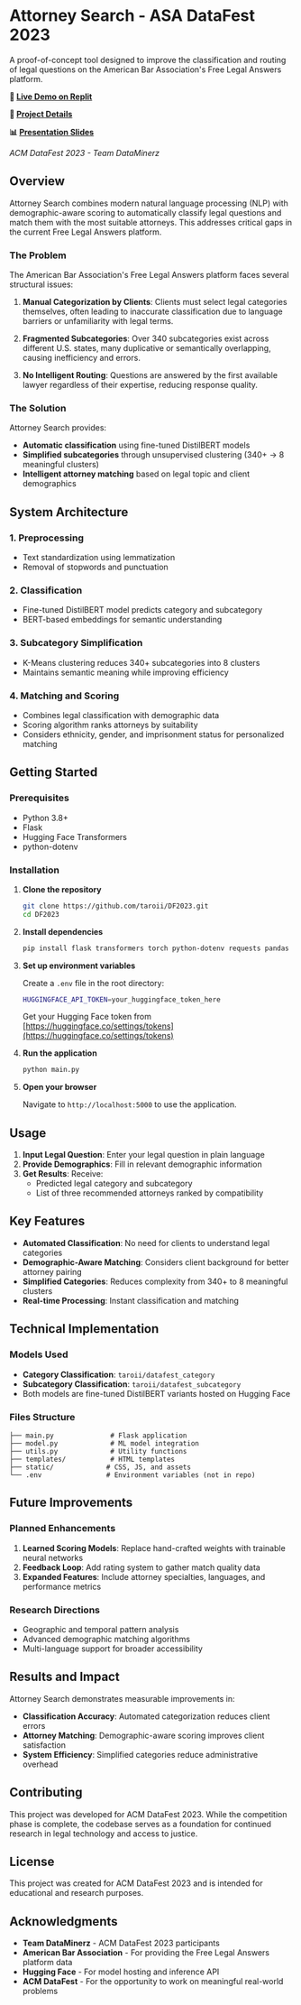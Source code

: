 # Attorney Search - ASA DataFest 2023 

A proof-of-concept tool designed to improve the classification and routing of legal questions on the American Bar Association's Free Legal Answers platform.

**🚀 [Live Demo on Replit](https://replit.com/@taroii/DF2023-Attorney-Search?v=1)**

**📄 [Project Details](https://taroiyadomi.netlify.app/articles/attorney_search/)**

**📊 [Presentation Slides](https://docs.google.com/presentation/d/1bQCYkxnFNVQGjQCFuIDbAG_xSq_VcFGqViplO63UB44/edit?usp=sharing)**

*ACM DataFest 2023 - Team DataMinerz*

## Overview

Attorney Search combines modern natural language processing (NLP) with demographic-aware scoring to automatically classify legal questions and match them with the most suitable attorneys. This addresses critical gaps in the current Free Legal Answers platform.

### The Problem

The American Bar Association's Free Legal Answers platform faces several structural issues:

1. **Manual Categorization by Clients**: Clients must select legal categories themselves, often leading to inaccurate classification due to language barriers or unfamiliarity with legal terms.

2. **Fragmented Subcategories**: Over 340 subcategories exist across different U.S. states, many duplicative or semantically overlapping, causing inefficiency and errors.

3. **No Intelligent Routing**: Questions are answered by the first available lawyer regardless of their expertise, reducing response quality.

### The Solution

Attorney Search provides:
- **Automatic classification** using fine-tuned DistilBERT models
- **Simplified subcategories** through unsupervised clustering (340+ → 8 meaningful clusters)
- **Intelligent attorney matching** based on legal topic and client demographics

## System Architecture

### 1. Preprocessing
- Text standardization using lemmatization
- Removal of stopwords and punctuation

### 2. Classification
- Fine-tuned DistilBERT model predicts category and subcategory
- BERT-based embeddings for semantic understanding

### 3. Subcategory Simplification
- K-Means clustering reduces 340+ subcategories into 8 clusters
- Maintains semantic meaning while improving efficiency

### 4. Matching and Scoring
- Combines legal classification with demographic data
- Scoring algorithm ranks attorneys by suitability
- Considers ethnicity, gender, and imprisonment status for personalized matching

## Getting Started

### Prerequisites
- Python 3.8+
- Flask
- Hugging Face Transformers
- python-dotenv

### Installation

1. **Clone the repository**
   ```bash
   git clone https://github.com/taroii/DF2023.git
   cd DF2023
   ```

2. **Install dependencies**
   ```bash
   pip install flask transformers torch python-dotenv requests pandas numpy
   ```

3. **Set up environment variables**

   Create a `.env` file in the root directory:
   ```bash
   HUGGINGFACE_API_TOKEN=your_huggingface_token_here
   ```

   Get your Hugging Face token from [https://huggingface.co/settings/tokens](https://huggingface.co/settings/tokens)

4. **Run the application**
   ```bash
   python main.py
   ```

5. **Open your browser**

   Navigate to `http://localhost:5000` to use the application.

## Usage

1. **Input Legal Question**: Enter your legal question in plain language
2. **Provide Demographics**: Fill in relevant demographic information
3. **Get Results**: Receive:
   - Predicted legal category and subcategory
   - List of three recommended attorneys ranked by compatibility

## Key Features

- **Automated Classification**: No need for clients to understand legal categories
- **Demographic-Aware Matching**: Considers client background for better attorney pairing
- **Simplified Categories**: Reduces complexity from 340+ to 8 meaningful clusters
- **Real-time Processing**: Instant classification and matching

## Technical Implementation

### Models Used
- **Category Classification**: `taroii/datafest_category`
- **Subcategory Classification**: `taroii/datafest_subcategory`
- Both models are fine-tuned DistilBERT variants hosted on Hugging Face

### Files Structure
```
├── main.py              # Flask application
├── model.py             # ML model integration
├── utils.py             # Utility functions
├── templates/           # HTML templates
├── static/             # CSS, JS, and assets
└── .env                # Environment variables (not in repo)
```

## Future Improvements

### Planned Enhancements
1. **Learned Scoring Models**: Replace hand-crafted weights with trainable neural networks
2. **Feedback Loop**: Add rating system to gather match quality data
3. **Expanded Features**: Include attorney specialties, languages, and performance metrics

### Research Directions
- Geographic and temporal pattern analysis
- Advanced demographic matching algorithms
- Multi-language support for broader accessibility

## Results and Impact

Attorney Search demonstrates measurable improvements in:
- **Classification Accuracy**: Automated categorization reduces client errors
- **Attorney Matching**: Demographic-aware scoring improves client satisfaction
- **System Efficiency**: Simplified categories reduce administrative overhead

## Contributing

This project was developed for ACM DataFest 2023. While the competition phase is complete, the codebase serves as a foundation for continued research in legal technology and access to justice.

## License

This project was created for ACM DataFest 2023 and is intended for educational and research purposes.

## Acknowledgments

- **Team DataMinerz** - ACM DataFest 2023 participants
- **American Bar Association** - For providing the Free Legal Answers platform data
- **Hugging Face** - For model hosting and inference API
- **ACM DataFest** - For the opportunity to work on meaningful real-world problems
